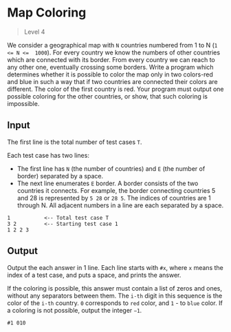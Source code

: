 # Map Coloring
>
> Level 4

We consider a geographical map with `N` countries numbered from 1 to N (`1 <= N <=  1000`).
For every country we know the numbers of other countries which are connected with its border.
From every country we can reach to any other one, eventually crossing some borders.
Write a program which determines whether it is possible to color the map only in two colors-red and blue in such a way that if two countries are connected their colors are different.
The color of the first country is red.
Your program must output one possible coloring for the other countries, or show, that such coloring is impossible.

## Input
The first line is the total number of test cases `T`.

Each test case has two lines:
- The first line has `N` (the number of countries) and `E` (the number of border) separated by a space.
- The next line enumerates `E` border.
A border consists of the two countries it connects.
For example, the border connecting countries 5 and 28 is represented by `5 28` or `28 5`.
The indices of countries are 1 through N.
All adjacent numbers in a line are each separated by a space.

```
1           <-- Total test case T
3 2         <-- Starting test case 1
1 2 2 3
```

## Output

Output the each answer in 1 line.
Each line starts with `#x`, where `x` means the index of a test case, and puts a space, and prints the answer.

If the coloring is possible, this answer must contain a list of zeros and ones, without any separators between them.
The `i-th` digit in this sequence is the color of the `i-th` country.
`0` corresponds to `red` color, and `1` - to `blue` color.
If a coloring is not possible, output the integer `−1`.

```
#1 010
```
